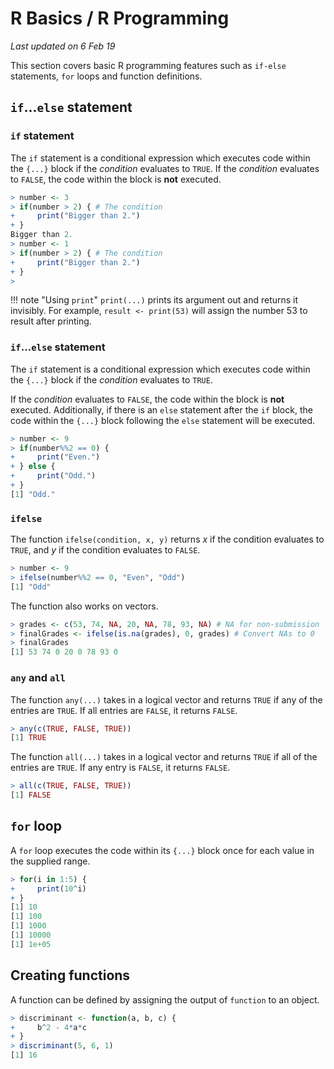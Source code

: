 # R Basics / R Programming
_Last updated on 6 Feb 19_

This section covers basic R programming features such as `if-else` statements, `for` loops and function definitions.

## `if`...`else` statement

### `if` statement
The `if` statement is a conditional expression which executes code within the `{...}` block if the _condition_ evaluates to `TRUE`. If the _condition_ evaluates to `FALSE`, the code within the block is **not** executed.

```r
> number <- 3
> if(number > 2) { # The condition
+     print("Bigger than 2.")
+ }
Bigger than 2.
> number <- 1
> if(number > 2) { # The condition
+     print("Bigger than 2.")
+ }
>
```

!!! note "Using `print`"
    `print(...)` prints its argument out and returns it invisibly. For example, `result <- print(53)` will assign the number 53 to result after printing.

### `if`...`else` statement
The `if` statement is a conditional expression which executes code within the `{...}` block if the _condition_ evaluates to `TRUE`.

If the _condition_ evaluates to `FALSE`, the code within the block is **not** executed. Additionally, if there is an `else` statement after the `if` block, the code within the `{...}` block following the `else` statement will be executed.

```r
> number <- 9
> if(number%%2 == 0) {
+     print("Even.")
+ } else {
+     print("Odd.")
+ }
[1] "Odd."
```

### `ifelse`
The function `ifelse(condition, x, y)` returns _x_ if the condition evaluates to `TRUE`, and _y_ if the condition evaluates to `FALSE`.

```r
> number <- 9
> ifelse(number%%2 == 0, "Even", "Odd")
[1] "Odd"
```

The function also works on vectors.

```r
> grades <- c(53, 74, NA, 20, NA, 78, 93, NA) # NA for non-submission
> finalGrades <- ifelse(is.na(grades), 0, grades) # Convert NAs to 0
> finalGrades
[1] 53 74 0 20 0 78 93 0
```

### `any` and `all`
The function `any(...)` takes in a logical vector and returns `TRUE` if any of the entries are `TRUE`. If all entries are `FALSE`, it returns `FALSE`.

```r
> any(c(TRUE, FALSE, TRUE))
[1] TRUE
```

The function `all(...)` takes in a logical vector and returns `TRUE` if all of the entries are `TRUE`. If any entry is `FALSE`, it returns `FALSE`.

```r
> all(c(TRUE, FALSE, TRUE))
[1] FALSE
```

## `for` loop
A `for` loop executes the code within its `{...}` block once for each value in the supplied range.

```r
> for(i in 1:5) {
+     print(10^i)
+ }
[1] 10
[1] 100
[1] 1000
[1] 10000
[1] 1e+05
```

## Creating functions
A function can be defined by assigning the output of `function` to an object.

```r
> discriminant <- function(a, b, c) {
+     b^2 - 4*a*c
+ }
> discriminant(5, 6, 1)
[1] 16
```
